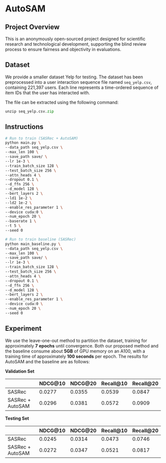 # AutoSAM

## Project Overview

This is an anonymously open-sourced project designed for scientific research and technological development, supporting the blind review process to ensure fairness and objectivity in evaluations. 

## Dataset

We provide a smaller dataset Yelp for testing. The dataset has been preprocessed into a user interaction sequence file named `seq_yelp.csv`, containing 221,397 users. Each line represents a time-ordered sequence of item IDs that the user has interacted with. 

The file can be extracted using the following command:

~~~python
unzip seq_yelp.csv.zip
~~~

## Instructions

```bash
# Run to train (SASRec + AutoSAM)
python main.py \
--data_path seq_yelp.csv \
--max_len 100 \
--save_path save/ \
--lr 1e-3 \
--train_batch_size 128 \
--test_batch_size 256 \
--attn_heads 4 \
--dropout 0.1 \
--d_ffn 256 \
--d_model 128 \
--bert_layers 2 \
--ld1 1e-2 \
--ld2 1e-2 \
--enable_res_parameter 1 \
--device cuda:0 \
--num_epoch 20 \
--baserate 1 \
--t 5 \
--seed 0

# Run to train baseline (SASRec)
python main_baseline.py \
--data_path seq_yelp.csv \
--max_len 100 \
--save_path save/ \
--lr 1e-3 \
--train_batch_size 128 \
--test_batch_size 256 \
--attn_heads 4 \
--dropout 0.1 \
--d_ffn 256 \
--d_model 128 \
--bert_layers 2 \
--enable_res_parameter 1 \
--device cuda:0 \
--num_epoch 20 \
--seed 0
```

## Experiment

We use the leave-one-out method to partition the dataset, training for approximately **7** **epochs** until convergence. Both our proposed method and the baseline consume about **5GB** of GPU memory on an A100, with a training time of approximately **100 seconds** per epoch. The results for AutoSAM and the baseline are as follows:

**Validation Set**

|                  | NDCG@10 | NDCG@20 | Recall@10 | Recall@20 |
| ---------------- | ------- | ------- | --------- | --------- |
| SASRec           | 0.0277  | 0.0355  | 0.0539    | 0.0847    |
| SASRec + AutoSAM | 0.0296  | 0.0381  | 0.0572    | 0.0909    |

**Testing Set**

|                  | NDCG@10 | NDCG@20 | Recall@10 | Recall@20 |
| ---------------- | ------- | ------- | --------- | --------- |
| SASRec           | 0.0245  | 0.0314  | 0.0473    | 0.0746    |
| SASRec + AutoSAM | 0.0272  | 0.0347  | 0.0521    | 0.0817    |
